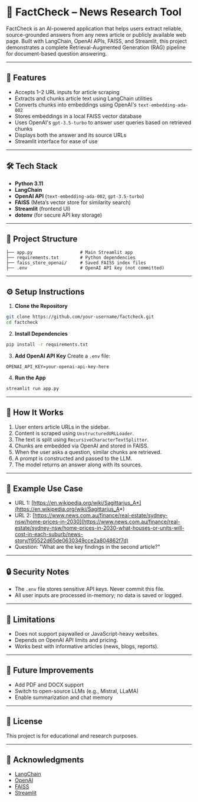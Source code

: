 # 📰 FactCheck – News Research Tool

FactCheck is an AI-powered application that helps users extract reliable, source-grounded answers from any news article or publicly available web page. Built with LangChain, OpenAI APIs, FAISS, and Streamlit, this project demonstrates a complete Retrieval-Augmented Generation (RAG) pipeline for document-based question answering.

---

## 🚀 Features

* Accepts 1–2 URL inputs for article scraping
* Extracts and chunks article text using LangChain utilities
* Converts chunks into embeddings using OpenAI's `text-embedding-ada-002`
* Stores embeddings in a local FAISS vector database
* Uses OpenAI's `gpt-3.5-turbo` to answer user queries based on retrieved chunks
* Displays both the answer and its source URLs
* Streamlit interface for ease of use

---

## 🛠️ Tech Stack

* **Python 3.11**
* **LangChain**
* **OpenAI API** (`text-embedding-ada-002`, `gpt-3.5-turbo`)
* **FAISS** (Meta’s vector store for similarity search)
* **Streamlit** (frontend UI)
* **dotenv** (for secure API key storage)

---

## 📁 Project Structure

```
├── app.py                  # Main Streamlit app
├── requirements.txt        # Python dependencies
├── faiss_store_openai/     # Saved FAISS index files
├── .env                    # OpenAI API key (not committed)
```

---

## ⚙️ Setup Instructions

1. **Clone the Repository**

```bash
git clone https://github.com/your-username/factcheck.git
cd factcheck
```

2. **Install Dependencies**

```bash
pip install -r requirements.txt
```

3. **Add OpenAI API Key**
   Create a `.env` file:

```
OPENAI_API_KEY=your-openai-api-key-here
```

4. **Run the App**

```bash
streamlit run app.py
```

---

## 🧠 How It Works

1. User enters article URLs in the sidebar.
2. Content is scraped using `UnstructuredURLLoader`.
3. The text is split using `RecursiveCharacterTextSplitter`.
4. Chunks are embedded via OpenAI and stored in FAISS.
5. When the user asks a question, similar chunks are retrieved.
6. A prompt is constructed and passed to the LLM.
7. The model returns an answer along with its sources.

---

## 🧪 Example Use Case

* URL 1: [https://en.wikipedia.org/wiki/Sagittarius_A*](https://en.wikipedia.org/wiki/Sagittarius_A*)
* URL 2: [https://www.news.com.au/finance/real-estate/sydney-nsw/home-prices-in-2030](https://www.news.com.au/finance/real-estate/sydney-nsw/home-prices-in-2030-what-houses-or-units-will-cost-in-each-suburb/news-story/f95522d65de0630349cce2a804862f7d)
* Question: "What are the key findings in the second article?"

---

## 🔒 Security Notes

* The `.env` file stores sensitive API keys. Never commit this file.
* All user inputs are processed in-memory; no data is saved or logged.

---

## 📌 Limitations

* Does not support paywalled or JavaScript-heavy websites.
* Depends on OpenAI API limits and pricing.
* Works best with informative articles (news, blogs, reports).

---

## 🌱 Future Improvements

* Add PDF and DOCX support
* Switch to open-source LLMs (e.g., Mistral, LLaMA)
* Enable summarization and chat memory

---

## 📄 License

This project is for educational and research purposes.

---

## 🙌 Acknowledgments

* [LangChain](https://www.langchain.com)
* [OpenAI](https://platform.openai.com)
* [FAISS](https://github.com/facebookresearch/faiss)
* [Streamlit](https://streamlit.io)
